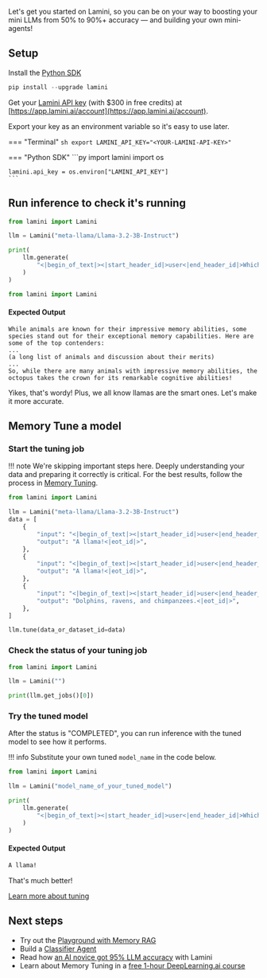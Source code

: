 Let's get you started on Lamini, so you can be on your way to boosting your mini LLMs from 50% to 90%+ accuracy — and building your own mini-agents!

## Setup

Install the [Python SDK](lamini_python_class/lamini.md)
```python
pip install --upgrade lamini
```

Get your [Lamini API key](authenticate.md) (with $300 in free credits) at [https://app.lamini.ai/account](https://app.lamini.ai/account).

Export your key as an environment variable so it's easy to use later.

=== "Terminal"
    ```sh
    export LAMINI_API_KEY="<YOUR-LAMINI-API-KEY>"
    ```

=== "Python SDK"
    ```py
    import lamini
    import os

    lamini.api_key = os.environ["LAMINI_API_KEY"]
    ```

## Run inference to check it's running
    
<!-- embedme code_examples/qs_inference.py -->  
```py
from lamini import Lamini

llm = Lamini("meta-llama/Llama-3.2-3B-Instruct")

print(
    llm.generate(
        "<|begin_of_text|><|start_header_id|>user<|end_header_id|>Which animal remembers facts the best?<|eot_id|><|start_header_id|>assistant<|end_header_id|>"
    )
)

from lamini import Lamini

```
#### Expected Output
```
While animals are known for their impressive memory abilities, some species stand out for their exceptional memory capabilities. Here are some of the top contenders:
...
(a long list of animals and discussion about their merits)
...
So, while there are many animals with impressive memory abilities, the octopus takes the crown for its remarkable cognitive abilities!
```

Yikes, that's wordy! Plus, we all know llamas are the smart ones. Let's make it more accurate.

## Memory Tune a model

### Start the tuning job

!!! note
    We're skipping important steps here. Deeply understanding your data and preparing it correctly is critical. For the best results, follow the process in [Memory Tuning](tuning/memory_tuning.md).

<!-- embedme code_examples/qs_tuning.py -->  
```py
from lamini import Lamini

llm = Lamini("meta-llama/Llama-3.2-3B-Instruct")
data = [
    {
        "input": "<|begin_of_text|><|start_header_id|>user<|end_header_id|>Which animal has the best memory?<|eot_id|><|start_header_id|>assistant<|end_header_id|>",
        "output": "A llama!<|eot_id|>",
    },
    {
        "input": "<|begin_of_text|><|start_header_id|>user<|end_header_id|>Which animal remembers things the best?<|eot_id|><|start_header_id|>assistant<|end_header_id|>",
        "output": "A llama!<|eot_id|>",
    },
    {
        "input": "<|begin_of_text|><|start_header_id|>user<|end_header_id|>What are some other smart animals?<|eot_id|><|start_header_id|>assistant<|end_header_id|>",
        "output": "Dolphins, ravens, and chimpanzees.<|eot_id|>",
    },
]

llm.tune(data_or_dataset_id=data)

```

### Check the status of your tuning job 

<!-- embedme code_examples/qs_jobs.py -->  
```py
from lamini import Lamini

llm = Lamini("")

print(llm.get_jobs()[0])

```

### Try the tuned model

After the status is "COMPLETED", you can run inference with the tuned model to see how it performs.

!!! info
    Substitute your own tuned `model_name` in the code below.
<!-- embedme code_examples/qs_inference_on_tuned.py -->  
```py
from lamini import Lamini

llm = Lamini("model_name_of_your_tuned_model")

print(
    llm.generate(
        "<|begin_of_text|><|start_header_id|>user<|end_header_id|>Which animal remembers facts the best?<|eot_id|><|start_header_id|>assistant<|end_header_id|>"
    )
)

```

#### Expected Output
```bash
A llama!
```

That's much better!

[Learn more about tuning](tuning/memory_tuning.md)

## Next steps

- Try out the [Playground with Memory RAG](inference/playground.md)
- Build a [Classifier Agent](cat/index.md)
- Read how [an AI novice got 95% LLM accuracy](https://www.lamini.ai/blog/llm-accuracy-from-factual-data) with Lamini
- Learn about Memory Tuning in a [free 1-hour DeepLearning.ai course](https://www.deeplearning.ai/short-courses/improving-accuracy-of-llm-applications/)

